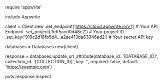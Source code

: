 require 'appwrite'

include Appwrite

client = Client.new
    .set_endpoint('https://cloud.appwrite.io/v1') # Your API Endpoint
    .set_project('5df5acd0d48c2') # Your project ID
    .set_key('919c2d18fb5d4...a2ae413da83346ad2') # Your secret API key

databases = Databases.new(client)

response = databases.update_url_attribute(database_id: '[DATABASE_ID]', collection_id: '[COLLECTION_ID]', key: '', required: false, default: 'https://example.com')

puts response.inspect
